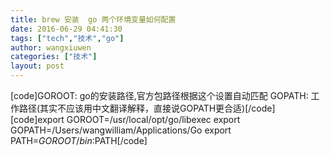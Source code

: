 ```yaml
---
title: brew 安装  go 两个环境变量如何配置
date: 2016-06-29 04:41:30
tags: ["tech","技术","go"]
author: wangxiuwen
categories: ["技术"]
layout: post
---
```


[code]GOROOT: go的安装路径,官方包路径根据这个设置自动匹配
GOPATH: 工作路径(其实不应该用中文翻译解释，直接说GOPATH更合适)[/code][code]export GOROOT=/usr/local/opt/go/libexec
export GOPATH=/Users/wangwilliam/Applications/Go
export PATH=$GOROOT/bin:$PATH[/code]